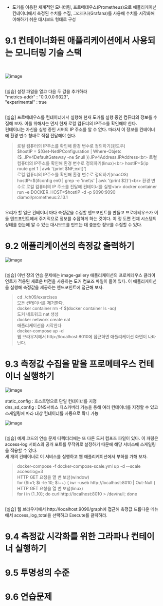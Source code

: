 - 도커를 이용한 체계적인 모니터링, 프로메테우스(Prometheus)으로 애플리케이션 컨테이너에서 측정된 수치를 수집, 그라파나(Grafana)를 사용해 수치를 시각화해 이해하기 쉬운 대시보드 형태로 구성<br>

# 9.1 컨테이너화된 애플리케이션에서 사용되는 모니터링 기술 스택
<br>

![image](https://github.com/user-attachments/assets/769c2235-63cd-4dc3-9083-8f9a7b899fcf)

<br>
[실습] 설정 파일을 열고 다음 두 값을 추가하라<br>
"metrics-addr" : "0.0.0.0:9323",<br>
"experimental" : true<br>
<br>

[실습] 프로메테우스를 컨테이너에서 실행해 현재 도커를 실행 중인 컴퓨터의 정보를 수집해 보자. 이를 위해서는 먼저 현재 로컬 컴퓨터의 IP주소를 확인해야 한다.<br>
      컨테이너는 자신을 실행 중인 서버의 IP 주소를 알 수 없다. 따라서 이 정보를 컨테이너에 환경 변수 형태로 직접 전달해야 한다.<br>

> 로컬 컴퓨터의 IP주소를 확인해 환경 변수로 정의하기(윈도우)<br>
> $hostIP = $(Get-NetIPConfiguration | Where-Objetc {$_.IPv4DefaultGateway -ne $null }).IPv4Address.IPAddress<br>
> 로컬 컴퓨터의 IP주소를 확인해 환경 변수로 정의하기(linux)<br>
> hostIP=$(ip route get 1 | awk '{print $NF;exit}')<br>
> 로컬 컴퓨터의 IP주소를 확인해 환경 변수로 정의하기(macOS)<br>
> hostIP=$(ifconfig en0 | grep -e 'inet\s' | awk '{print $2}')<br>
> 환경 변수로 로컬 컴퓨터의 IP 주소를 전달해 컨테이너를 실행<br>
> docker container run -e DOCKER_HOST=$hostIP -d -p 9090:9090 diamol/prometheus:2.13.1<br>
<br>
우리가 할 일은 컨테이너 마다 측정값을 수집할 엔드포인트를 만들고 프로메테우스가 이들 엔드포인트에서 주기적으로 정보를 수집하게 하는 것이다. 이 정 도면 전체 시스템의 상태를 한눈에 알 수 있는 대시보드를 만드는 데 충분한 정보를 수집할 수 있다.

# 9.2 애플리케이션의 측정값 출력하기

![image](https://github.com/user-attachments/assets/e487ced3-07ab-4af3-8695-75a179ba87a5)

<br>
[실습] 이번 장의 연습 문제에는 image-gallery 애플리케이션의 프로메테우스 클라이언트가 적용된 새로운 버전을 사용하는 도커 컴포즈 파일이 들어 있다. 이 애플리케이션을 실행해 측정값을 제공하는 엔드포인트에 접근해 보자.<br>

> cd ./ch09/exercises<br>
> 모든 컨테이너를 제거한다.<br>
> docker container rm -f $(docker container ls -aq)<br>
> 도커 네트워크 nat 생성<br>
> docker network create nat<br>
> 애플리케이션을 시작한다<br>
> docker-compose up -d<br>
> 웹 브라우저에서 http://localhost:8010에 접근하면 애플리케이션 화면이 나타난다.<br>

# 9.3 측정값 수집을 맡을 프로메테우스 컨테이너 실행하기
![image](https://github.com/user-attachments/assets/6cf79482-a7cf-47cf-aac5-3b4740a95991)
<br><br>
static_config : 호스트명으로 단일 컨테이너를 지정<br>
dns_sd_config : DNS서비스 디스커버리 기능을 통해 여러 컨테이너를 지정할 수 있고 스케일링에 따라 대상 컨테이너를 자동으로 확디 가능<br>

![image](https://github.com/user-attachments/assets/0ed68b94-09c1-4a3d-ac8c-7ba7e5e6d99b)

<br>
[실습] 예제 코드의 연습 문제 디렉터리에는 또 다른 도커 컴포즈 파일이 있다. 이 파링은 access-log 서비스의 공개 포트를 무작위로 설정하기 때문에 해당 서비스에 스케일링을 적용할 수 있다.<br>
      세 개의 컨테이너로 이 서비스를 실행하고 웹 애플리케이션에서 부하를 가해 보자.<br>

> docker-compose -f docker-compose-scale.yml up -d --scale accesslog=3 <br>
> HTTP GET 요청을 열 번 보냄(window) <br>
> for ($i=1; $i -le 10; $i++) { iwr -useb http://localhost:8010 | Out-Null } <br>
> HTTP GET 요청을 열 번 보냄(linux) <br>
> for i in {1..10}; do curl http://localhost:8010 > /dev/null; done <br>
<br>
[실습] 웹 브라우저에서 http://localhost:9090/graph에 접근해 측정값 드롭다운 메뉴에서 access_log_total을 선택하고 Execute를 클릭하라.<br>

# 9.4 측정값 시각화를 위한 그라파나 컨테이너 실행하기



# 9.5 투명성의 수준



# 9.6 연습문제












